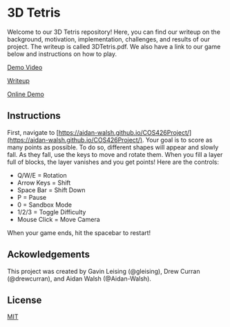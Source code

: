 # 3D Tetris
Welcome to our 3D Tetris repository! Here, you can find our writeup on the background, motivation, implementation, challenges, and results of our project. The writeup is called 3DTetris.pdf. We also have a link to our game below and instructions on how to play.

[Demo Video](https://drive.google.com/file/d/1puA2sJjkzZ6moJBL37w_JogaJicV25mO/view?usp=drive_link)

[Writeup](https://github.com/Aidan-Walsh/COS426Project/blob/main/3DTetris.pdf)

[Online Demo](https://aidan-walsh.github.io/COS426Project/)

## Instructions
First, navigate to [https://aidan-walsh.github.io/COS426Project/](https://aidan-walsh.github.io/COS426Project/). Your goal is to score as many points as possible. To do so, different shapes will appear and slowly fall. As they fall, use the keys to move and rotate them. When you fill a layer full of blocks, the layer vanishes and you get points! Here are the controls: 
- Q/W/E = Rotation
- Arrow Keys = Shift
- Space Bar = Shift Down
- P = Pause
- 0 = Sandbox Mode
- 1/2/3 = Toggle Difficulty
- Mouse Click = Move Camera

When your game ends, hit the spacebar to restart!

## Ackowledgements
This project was created by Gavin Leising (@gleising), Drew Curran (@drewcurran), and Aidan Walsh (@Aidan-Walsh).

## License
[MIT](./LICENSE)
